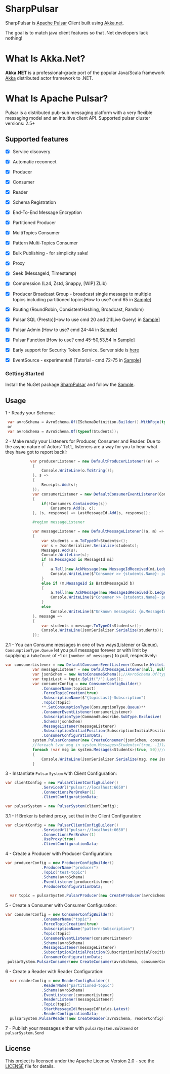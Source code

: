 # SharpPulsar
SharpPulsar is [Apache Pulsar](https://github.com/apache/pulsar) Client built using [Akka.net](https://github.com/akkadotnet/akka.net). 

The goal is to match java client features so that .Net developers lack nothing!

# What Is Akka.Net?
**Akka.NET** is a professional-grade port of the popular Java/Scala framework [Akka](http://akka.io) distributed actor framework to .NET.

# What Is Apache Pulsar?
Pulsar is a distributed pub-sub messaging platform with a very flexible messaging model and an intuitive client API.
Supported pulsar cluster versions: 2.5+

## Supported features
- [X] Service discovery
- [X] Automatic reconnect
- [X] Producer
- [X] Consumer
- [X] Reader
- [X] Schema Registration
- [X] End-To-End Message Encryption
- [X] Partitioned Producer
- [X] MultiTopics Consumer
- [x] Pattern Multi-Topics Consumer
- [x] Bulk Publishing - for simplicity sake!
- [x] Proxy
- [x] Seek (MessageId, Timestamp)
- [x] Compression (Lz4, Zstd, Snappy, [WIP] ZLib)
- [x] Producer Broadcast Group - broadcast single message to multiple topics including partitioned topics[How to use? cmd 65 in [Sample](https://github.com/eaba/SharpPulsar/blob/master/Sample/Program.cs)]
- [x] Routing (RoundRobin, ConsistentHashing, Broadcast, Random)
- [x] Pulsar SQL (Presto)[How to use cmd 20 and 21(Live Query) in [Sample](https://github.com/eaba/SharpPulsar/blob/master/Sample/Program.cs)]
- [x] Pulsar Admin [How to use? cmd 24-44 in [Sample](https://github.com/eaba/SharpPulsar/blob/master/Sample/Program.cs)]
- [x] Pulsar Function [How to use? cmd 45-50,53,54 in [Sample](https://github.com/eaba/SharpPulsar/blob/master/Sample/Program.cs)]
- [x] Early support for Security Token Service. Server side is [here](https://github.com/eaba/PulsarStsProvider)
- [x] EventSource - experimental! [Tutorial - cmd 72-75 in [Sample](https://github.com/eaba/SharpPulsar/blob/master/Sample/Program.cs)]



### Getting Started
Install the NuGet package [SharpPulsar](https://www.nuget.org/packages/SharpPulsar) and follow the [Sample](https://github.com/eaba/SharpPulsar/tree/master/Sample).

## Usage
1 - Ready your Schema:
```csharp
 var avroSchema = AvroSchema.Of(ISchemaDefinition.Builder().WithPojo(typeof(Students)).WithAlwaysAllowNull(false).Build());
 or
 var avroSchema = AvroSchema.Of(typeof(Students));
```
2 - Make ready your Listeners for Producer, Consumer and Reader. Due to the async nature of Actors' `Tell`, listeners are a way 
    for you to hear what they have got to report back!:
    
```csharp
           var producerListener = new DefaultProducerListener((o) =>
            {
                Console.WriteLine(o.ToString());
            }, s =>
            {
                Receipts.Add(s);
            });
            var consumerListener = new DefaultConsumerEventListener(Console.WriteLine, (s, c) =>
            {
                if(!Consumers.ContainsKey(s))
                    Consumers.Add(s, c);
            }, (s, response) => LastMessageId.Add(s, response));

            #region messageListener

            var messageListener = new DefaultMessageListener((a, m) =>
            {
                var students = m.ToTypeOf<Students>();
                var s = JsonSerializer.Serialize(students);
                Messages.Add(s);
                Console.WriteLine(s);
                if (m.MessageId is MessageId mi)
                {
                    a.Tell(new AckMessage(new MessageIdReceived(mi.LedgerId, mi.EntryId, -1, mi.PartitionIndex)));
                    Console.WriteLine($"Consumer >> {students.Name}- partition: {mi.PartitionIndex}");
                }
                else if (m.MessageId is BatchMessageId b)
                {
                    a.Tell(new AckMessage(new MessageIdReceived(b.LedgerId, b.EntryId, b.BatchIndex, b.PartitionIndex)));
                    Console.WriteLine($"Consumer >> {students.Name}- partition: {b.PartitionIndex}");
                }
                else
                    Console.WriteLine($"Unknown messageid: {m.MessageId.GetType().Name}");
            }, message =>
            {
                var students = message.ToTypeOf<Students>();
                Console.WriteLine(JsonSerializer.Serialize(students));
            });

```
2.1 - You can Consume messages in one of two ways(Listener or Queue). `ConsumptionType.Queue` let you pull messages forever or with limit by supplying a `takeCount` of -1 or `{number of messages}` to pull, respectively:
```csharp
var consumerListener = new DefaultConsumerEventListener(Console.WriteLine);
            var messageListener = new DefaultMessageListener(null, null);
            var jsonSchem = new AutoConsumeSchema();//AvroSchema.Of(typeof(JournalEntry));
            var topicLast = topic.Split("/").Last();
            var consumerConfig = new ConsumerConfigBuilder()
                .ConsumerName(topicLast)
                .ForceTopicCreation(true)
                .SubscriptionName($"{topicLast}-Subscription")
                .Topic(topic)
                **.SetConsumptionType(ConsumptionType.Queue)**
                .ConsumerEventListener(consumerListener)
                .SubscriptionType(CommandSubscribe.SubType.Exclusive)
                .Schema(jsonSchem)
                .MessageListener(messageListener)
                .SubscriptionInitialPosition(SubscriptionInitialPosition.Earliest)
                .ConsumerConfigurationData;
            system.PulsarConsumer(new CreateConsumer(jsonSchem, consumerConfig, ConsumerType.Single));
            //foreach (var msg in system.Messages<Students>(true, -1))//pull forever
            foreach (var msg in system.Messages<Students>(true, 50))//consume only 50 messages
            {
                Console.WriteLine(JsonSerializer.Serialize(msg, new JsonSerializerOptions{WriteIndented=true}));
            }
```
3 - Instantiate `PulsarSystem` with Client Configuration:
```csharp
var clientConfig = new PulsarClientConfigBuilder()
                .ServiceUrl("pulsar://localhost:6650")
                .ConnectionsPerBroker(1)
                .ClientConfigurationData;

var pulsarSystem = new PulsarSystem(clientConfig);
```
3.1 - If Broker is behind proxy, set that in the Client Configuration:
```csharp
var clientConfig = new PulsarClientConfigBuilder()
                .ServiceUrl("pulsar://localhost:6650")
                .ConnectionsPerBroker(1)
                .UseProxy(true)
                .ClientConfigurationData;
```

4 - Create a Producer with Producer Configuration:
```csharp
var producerConfig = new ProducerConfigBuilder()
                .ProducerName("producer")
                .Topic("test-topic")
                .Schema(avroSchema)
                .EventListener(producerListener)
                .ProducerConfigurationData;

  var topic = pulsarSystem.PulsarProducer(new CreateProducer(avroSchema, producerConfig));

```

5 - Create a Consumer with Consumer Configuration:
```csharp
var consumerConfig = new ConsumerConfigBuilder()
                .ConsumerName("topic")
                .ForceTopicCreation(true)
                .SubscriptionName("pattern-Subscription")
                .Topic(topic)
                .ConsumerEventListener(consumerListener)
                .Schema(avroSchema)
                .MessageListener(messageListener)
                .SubscriptionInitialPosition(SubscriptionInitialPosition.Latest)
                .ConsumerConfigurationData;
 pulsarSystem.PulsarConsumer(new CreateConsumer(avroSchema, consumerConfig, ConsumerType.Single));
```
6 - Create a Reader with Reader Configuration:
```csharp
  var readerConfig = new ReaderConfigBuilder()
                .ReaderName("partitioned-topic")
                .Schema(avroSchema)
                .EventListener(consumerListener)
                .ReaderListener(messageListener)
                .Topic(topic)
                .StartMessageId(MessageIdFields.Latest)
                .ReaderConfigurationData;
  pulsarSystem.PulsarReader(new CreateReader(avroSchema, readerConfig));
```
7 - Publish your messages either with `pulsarSystem.BulkSend` or `pulsarSystem.Send`

## License

This project is licensed under the Apache License Version 2.0 - see the [LICENSE](LICENSE) file for details.
